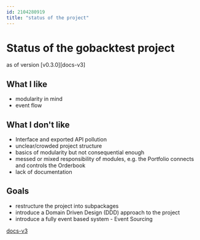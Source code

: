 ```yaml
---
id: 2104280919
title: "status of the project"
---
```


# Status of the gobacktest project

as of version [v0.3.0][docs-v3]

## What I like

- modularity in mind
- event flow

## What I don't like

- Interface and exported API pollution
- unclear/crowded project structure
- basics of modularity but not consequential enough
- messed or mixed responsibility of modules, e.g. the Portfolio connects and controls the Orderbook
- lack of documentation

## Goals

- restructure the project into subpackages
- introduce a Domain Driven Design (DDD) approach to the project
- introduce a fully event based system - Event Sourcing

[docs-v3](https://pkg.go.dev/github.com/dirkolbrich/gobacktest@v0.3.0)
